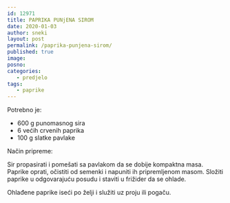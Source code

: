 ```yaml
---
id: 12971
title: PAPRIKA PUNjENA SIROM
date: 2020-01-03
author: sneki
layout: post
permalink: /paprika-punjena-sirom/
published: true
image: 
posno: 
categories:
   - predjelo
tags:
   - paprike
---
```

Potrebno je:

* 600 g punomasnog sira
* 6 većih crvenih paprika
* 100 g slatke pavlake 

Način pripreme:

Sir propasirati i pomešati sa pavlakom da se dobije kompaktna masa. Paprike oprati, očistiti od semenki
i napuniti ih pripremljenom masom. Složiti paprike u odgovarajuću posudu i staviti u frižider da se ohlade.

Ohlađene paprike iseći po želji i služiti uz proju ili pogaču.
  

